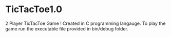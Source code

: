 # TicTacToe1.0
2 Player TicTacToe Game !
Created in C programming langauge.
To play the game run the executable file provided in bin/debug folder.
